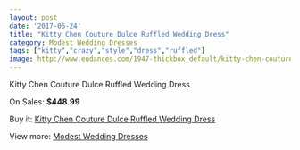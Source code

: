 ```yaml
---
layout: post
date: '2017-06-24'
title: "Kitty Chen Couture Dulce Ruffled Wedding Dress"
category: Modest Wedding Dresses
tags: ["kitty","crazy","style","dress","ruffled"]
image: http://www.eudances.com/1947-thickbox_default/kitty-chen-couture-dulce-ruffled-wedding-dress.jpg
---
```

Kitty Chen Couture Dulce Ruffled Wedding Dress

On Sales: **$448.99**
<a href="https://www.eudances.com/en/modest-wedding-dresses/664-kitty-chen-couture-dulce-ruffled-wedding-dress.html"><amp-img layout="responsive" width="600" height="600" src="//www.eudances.com/1947-thickbox_default/kitty-chen-couture-dulce-ruffled-wedding-dress.jpg" alt="Kitty Chen Couture Dulce Ruffled Wedding Dress 0" /></a>
<a href="https://www.eudances.com/en/modest-wedding-dresses/664-kitty-chen-couture-dulce-ruffled-wedding-dress.html"><amp-img layout="responsive" width="600" height="600" src="//www.eudances.com/1948-thickbox_default/kitty-chen-couture-dulce-ruffled-wedding-dress.jpg" alt="Kitty Chen Couture Dulce Ruffled Wedding Dress 1" /></a>

Buy it: [Kitty Chen Couture Dulce Ruffled Wedding Dress](https://www.eudances.com/en/modest-wedding-dresses/664-kitty-chen-couture-dulce-ruffled-wedding-dress.html "Kitty Chen Couture Dulce Ruffled Wedding Dress")

View more: [Modest Wedding Dresses](https://www.eudances.com/en/8-modest-wedding-dresses "Modest Wedding Dresses")